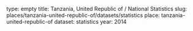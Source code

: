 type: empty
title: Tanzania, United Republic of / National Statistics
slug: places/tanzania-united-republic-of/datasets/statistics
place: tanzania-united-republic-of
dataset: statistics
year: 2014
